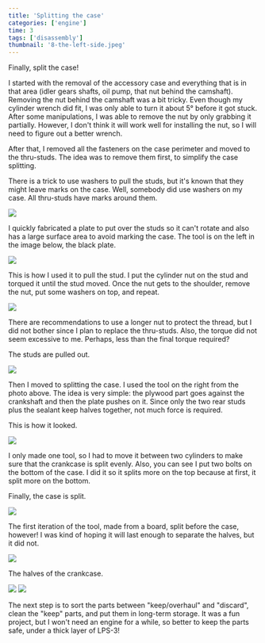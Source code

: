 ```yaml
---
title: 'Splitting the case'
categories: ['engine']
time: 3
tags: ['disassembly']
thumbnail: '8-the-left-side.jpeg'
---
```


Finally, split the case!

<!-- more -->

I started with the removal of the accessory case and everything that is in that area (idler gears shafts, oil pump, that nut behind the camshaft). Removing the nut behind the camshaft was a bit tricky. Even though my cylinder wrench did fit, I was only able to turn it about 5° before it got stuck. After some manipulations, I was able to remove the nut by only grabbing it partially. However, I don't think it will work well for installing the nut, so I will need to figure out a better wrench. 

After that, I removed all the fasteners on the case perimeter and moved to the thru-studs. The idea was to remove them first, to simplify the case splitting.

There is a trick to use washers to pull the studs, but it's known that they might leave marks on the case. Well, somebody did use washers on my case. All thru-studs have marks around them. 

![](0-washer-marks.jpeg)

I quickly fabricated a plate to put over the studs so it can't rotate and also has a large surface area to avoid marking the case. The tool is on the left in the image below, the black plate.

![](1-splitting-tools.jpeg)

This is how I used it to pull the stud. I put the cylinder nut on the stud and torqued it until the stud moved. Once the nut gets to the shoulder, remove the nut, put some washers on top, and repeat.

![](2-pulling-the-stud.jpeg)

There are recommendations to use a longer nut to protect the thread, but I did not bother since I plan to replace the thru-studs. Also, the torque did not seem excessive to me. Perhaps, less than the final torque required?

The studs are pulled out.

![](3-studs-pulled.jpeg)

Then I moved to splitting the case. I used the tool on the right from the photo above. The idea is very simple: the plywood part goes against the crankshaft and then the plate pushes on it. Since only the two rear studs plus the sealant keep halves together, not much force is required.

This is how it looked.

![](4-splitting-the-case.jpeg)

I only made one tool, so I had to move it between two cylinders to make sure that the crankcase is split evenly. Also, you can see I put two bolts on the bottom of the case. I did it so it splits more on the top because at first, it split more on the bottom.

Finally, the case is split.

![](5-case-split.jpeg)

The first iteration of the tool, made from a board, split before the case, however! I was kind of hoping it will last enough to separate the halves, but it did not.

![](6-the-tool-is-split-too.jpeg)

The halves of the crankcase.

![](7-case-half.jpeg)
![](8-the-left-side.jpeg)

The next step is to sort the parts between "keep/overhaul" and "discard", clean the "keep" parts, and put them in long-term storage. It was a fun project, but I won't need an engine for a while, so better to keep the parts safe, under a thick layer of LPS-3!